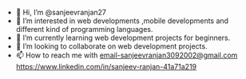 - 👋 Hi, I’m @sanjeevranjan27
- 👀 I’m interested in  web developments ,mobile developments and different kind of programming languages.
- 🌱 I’m currently learning web development projects for beginners.
- 💞️ I’m looking to collaborate on web development projects.
- 📫 How to reach me with email-sanjeevranjan3092002@gmail.com
https://www.linkedin.com/in/sanjeev-ranjan-41a71a219

<!---
sanjeevranjan27/sanjeevranjan27 is a ✨ special ✨ repository because its `README.md` (this file) appears on your GitHub profile.
You can click the Preview link to take a look at your changes.
--->
